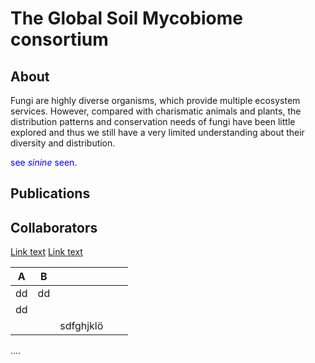 
# The Global Soil Mycobiome consortium

## About

Fungi are highly diverse organisms, which provide multiple ecosystem services. However, compared with charismatic animals and plants, the distribution patterns and conservation needs of fungi have been little explored and thus we still have a very limited understanding about their diversity and distribution. 

<span style="color:blue">see *sinine* seen</span>.

## Publications

## Collaborators


[Link text](https://website-name.com)
[Link text](publications.md)




| A  | B  |           |   |   |
|----|----|-----------|---|---|
| dd | dd |           |   |   |
| dd |    |           |   |   |
|    |    | sdfghjklö |   |   |

....
